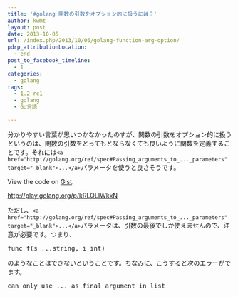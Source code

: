 ```yaml
---
title: '#golang 関数の引数をオプション的に扱うには？'
author: kwmt
layout: post
date: 2013-10-05
url: /index.php/2013/10/06/golang-function-arg-option/
pdrp_attributionLocation:
  - end
post_to_facebook_timeline:
  - 1
categories:
  - golang
tags:
  - 1.2 rc1
  - golang
  - Go言語

---
```

分かりやすい言葉が思いつかなかったのすが、関数の引数をオプション的に扱うというのは、関数の引数をとってもとならなくても良いように関数を定義することです。それには`<a href="http://golang.org/ref/spec#Passing_arguments_to_..._parameters" target="_blank">...</a>`パラメータを使うと良さそうです。

<div class="oembed-gist">
  <noscript>
    View the code on <a href="https://gist.github.com/kwmt/6840821">Gist</a>.
  </noscript>
</div>

<a href="http://play.golang.org/p/kRLQLIWkxN" target="_blank">http://play.golang.org/p/kRLQLIWkxN</a>
  
ただし、`<a href="http://golang.org/ref/spec#Passing_arguments_to_..._parameters" target="_blank">...</a>`パラメータは、引数の最後でしか使えませんので、注意が必要です。つまり、

<pre class="go">func f(s ...string, i int)
</pre>

のようなことはできないということです。ちなみに、こうすると次のエラーがでます。

<pre class="go">can only use ... as final argument in list
</pre>